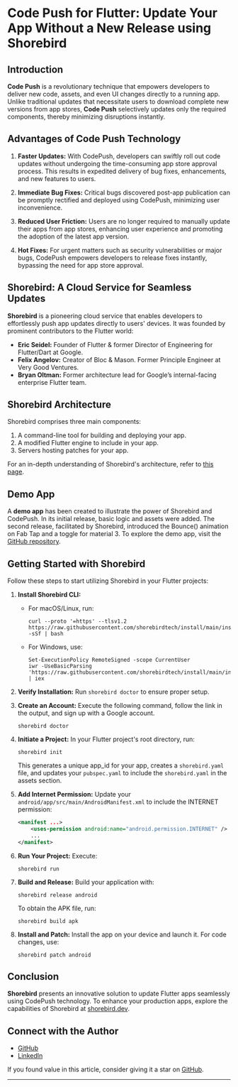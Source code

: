 # Code Push for Flutter: Update Your App Without a New Release using Shorebird




## Introduction

**Code Push** is a revolutionary technique that empowers developers to deliver new code, assets, and even UI changes directly to a running app. Unlike traditional updates that necessitate users to download complete new versions from app stores, **Code Push** selectively updates only the required components, thereby minimizing disruptions instantly.

## Advantages of Code Push Technology

1. **Faster Updates:** With CodePush, developers can swiftly roll out code updates without undergoing the time-consuming app store approval process. This results in expedited delivery of bug fixes, enhancements, and new features to users.

2. **Immediate Bug Fixes:** Critical bugs discovered post-app publication can be promptly rectified and deployed using CodePush, minimizing user inconvenience.

3. **Reduced User Friction:** Users are no longer required to manually update their apps from app stores, enhancing user experience and promoting the adoption of the latest app version.

4. **Hot Fixes:** For urgent matters such as security vulnerabilities or major bugs, CodePush empowers developers to release fixes instantly, bypassing the need for app store approval.

## Shorebird: A Cloud Service for Seamless Updates

**Shorebird** is a pioneering cloud service that enables developers to effortlessly push app updates directly to users' devices. It was founded by prominent contributors to the Flutter world:

- **Eric Seidel:** Founder of Flutter & former Director of Engineering for Flutter/Dart at Google.
- **Felix Angelov:** Creator of Bloc & Mason. Former Principle Engineer at Very Good Ventures.
- **Bryan Oltman:** Former architecture lead for Google’s internal-facing enterprise Flutter team.

## Shorebird Architecture

Shorebird comprises three main components:

1. A command-line tool for building and deploying your app.
2. A modified Flutter engine to include in your app.
3. Servers hosting patches for your app.

For an in-depth understanding of Shorebird's architecture, refer to [this page](https://shorebird.dev/docs/architecture).

## Demo App

A **demo app** has been created to illustrate the power of Shorebird and CodePush. In its initial release, basic logic and assets were added. The second release, facilitated by Shorebird, introduced the Bounce() animation on Fab Tap and a toggle for material 3. To explore the demo app, visit the [GitHub repository](https://github.com/Pavel401/codepush-demo-flutter).

## Getting Started with Shorebird

Follow these steps to start utilizing Shorebird in your Flutter projects:

1. **Install Shorebird CLI:**
    - For macOS/Linux, run:
      ```
      curl --proto '=https' --tlsv1.2 https://raw.githubusercontent.com/shorebirdtech/install/main/install.sh -sSf | bash
      ```
    - For Windows, use:
      ```
      Set-ExecutionPolicy RemoteSigned -scope CurrentUser
      iwr -UseBasicParsing 'https://raw.githubusercontent.com/shorebirdtech/install/main/install.ps1' | iex
      ```

2. **Verify Installation:**
    Run `shorebird doctor` to ensure proper setup.

3. **Create an Account:**
    Execute the following command, follow the link in the output, and sign up with a Google account.
    ```
    shorebird doctor
    ```

4. **Initiate a Project:**
    In your Flutter project's root directory, run:
    ```
    shorebird init
    ```
    This generates a unique app_id for your app, creates a `shorebird.yaml` file, and updates your `pubspec.yaml` to include the `shorebird.yaml` in the assets section.

5. **Add Internet Permission:**
    Update your `android/app/src/main/AndroidManifest.xml` to include the INTERNET permission:

    ```xml
    <manifest ...>
        <uses-permission android:name="android.permission.INTERNET" />
        ...
    </manifest>
    ```

6. **Run Your Project:**
    Execute:
    ```
    shorebird run
    ```

7. **Build and Release:**
    Build your application with:
    ```
    shorebird release android
    ```
    To obtain the APK file, run:
    ```
    shorebird build apk
    ```

8. **Install and Patch:**
    Install the app on your device and launch it. For code changes, use:
    ```
    shorebird patch android
    ```

## Conclusion

**Shorebird** presents an innovative solution to update Flutter apps seamlessly using CodePush technology. To enhance your production apps, explore the capabilities of Shorebird at [shorebird.dev](https://shorebird.dev/).

## Connect with the Author

- [GitHub](https://github.com/mabudalamsaad)
- [LinkedIn](https://www.linkedin.com/in/mabudalamsaad/)

If you found value in this article, consider giving it a star on [GitHub](https://github.com/mabudalamsaad).

---

